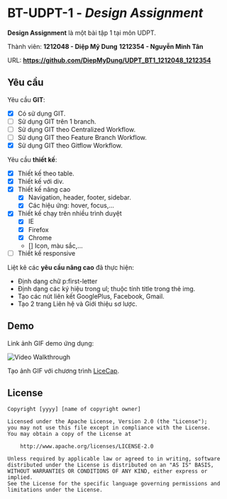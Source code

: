# BT-UDPT-1 - *Design Assignment*

**Design Assignment** là một bài tập 1 tại môn UDPT.

Thành viên: 
**1212048 - Diệp Mỹ Dung**
**1212354 - Nguyễn Minh Tân**

URL: **https://github.com/DiepMyDung/UDPT_BT1_1212048_1212354**

## Yêu cầu

Yêu cầu **GIT**:

* [x] Có sử dụng GIT.
* [ ] Sử dụng GIT trên 1 branch.
* [ ] Sử dụng GIT theo Centralized Workflow.
* [ ] Sử dụng GIT theo Feature Branch Workflow.
* [x] Sử dụng GIT theo Gitflow Workflow.

Yêu cầu **thiết kế**:

* [x] Thiết kế theo table.
* [x] Thiết kế với div.
* [x] Thiết kế nâng cao
    * [x] Navigation, header, footer, sidebar.
    * [x] Các hiệu ứng: hover, focus,...
* [x] Thiết kế chạy trên nhiều trình duyệt
    * [x] IE
    * [x] Firefox
    * [x] Chrome
    * [] Icon, màu sắc,...
* [ ] Thiết kế responsive

Liệt kê các **yêu cầu nâng cao** đã thực hiện:
- Định dạng chữ p:first-letter
- Định dạng các ký hiệu trong ul; thuộc tính title trong thẻ img.
- Tạo các nút liên kết GooglePlus, Facebook, Gmail.
- Tạo 2 trang Liên hệ và Giới thiệu sơ lược.

## Demo

Link ảnh GIF demo ứng dụng:

![Video Walkthrough](GIF_1212048_1212354.gif)

Tạo ảnh GIF với chương trình [LiceCap](http://www.cockos.com/licecap/).


## License

    Copyright [yyyy] [name of copyright owner]

    Licensed under the Apache License, Version 2.0 (the "License");
    you may not use this file except in compliance with the License.
    You may obtain a copy of the License at

        http://www.apache.org/licenses/LICENSE-2.0

    Unless required by applicable law or agreed to in writing, software
    distributed under the License is distributed on an "AS IS" BASIS,
    WITHOUT WARRANTIES OR CONDITIONS OF ANY KIND, either express or implied.
    See the License for the specific language governing permissions and
    limitations under the License.
